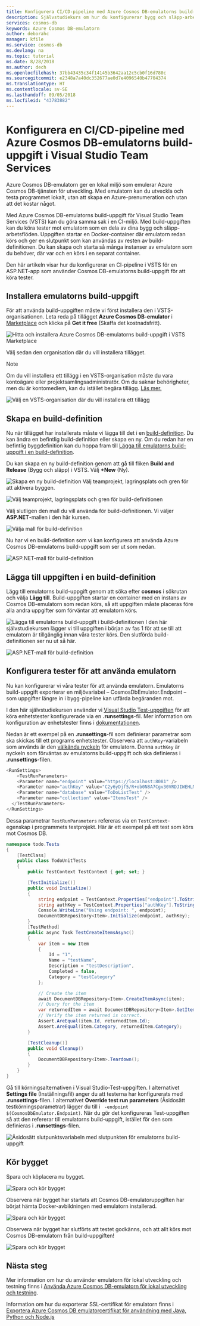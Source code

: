 ```yaml
---
title: Konfigurera CI/CD-pipeline med Azure Cosmos DB-emulatorns build-uppgift
description: Självstudiekurs om hur du konfigurerar bygg och släpp-arbetsflöden i Visual Studio Team Services (VSTS) med Cosmos DB-emulatorns build-uppgift
services: cosmos-db
keywords: Azure Cosmos DB-emulatorn
author: deborahc
manager: kfile
ms.service: cosmos-db
ms.devlang: na
ms.topic: tutorial
ms.date: 8/28/2018
ms.author: dech
ms.openlocfilehash: 37bb43435c34f14145b3642aa12c5cb0f16d780c
ms.sourcegitcommit: e2348a7a40dc352677ae0d7e4096540b47704374
ms.translationtype: HT
ms.contentlocale: sv-SE
ms.lasthandoff: 09/05/2018
ms.locfileid: "43783882"
---
```

# <a name="set-up-a-cicd-pipeline-with-the-azure-cosmos-db-emulator-build-task-in-visual-studio-team-services"></a>Konfigurera en CI/CD-pipeline med Azure Cosmos DB-emulatorns build-uppgift i Visual Studio Team Services

Azure Cosmos DB-emulatorn ger en lokal miljö som emulerar Azure Cosmos DB-tjänsten för utveckling. Med emulatorn kan du utveckla och testa programmet lokalt, utan att skapa en Azure-prenumeration och utan att det kostar något. 

Med Azure Cosmos DB-emulatorns build-uppgift för Visual Studio Team Services (VSTS) kan du göra samma sak i en CI-miljö. Med build-uppgiften kan du köra tester mot emulatorn som en dela av dina bygg och släpp-arbetsflöden. Uppgiften startar en Docker-container där emulatorn redan körs och ger en slutpunkt som kan användas av resten av build-definitionen. Du kan skapa och starta så många instanser av emulatorn som du behöver, där var och en körs i en separat container. 

Den här artikeln visar hur du konfigurerar en CI-pipeline i VSTS för en ASP.NET-app som använder Cosmos DB-emulatorns build-uppgift för att köra tester. 

## <a name="install-the-emulator-build-task"></a>Installera emulatorns build-uppgift

För att använda build-uppgiften måste vi först installera den i VSTS-organisationen. Leta reda på tillägget **Azure Cosmos DB-emulator** i [Marketplace](https://marketplace.visualstudio.com/items?itemName=azure-cosmosdb.emulator-public-preview) och klicka på **Get it free** (Skaffa det kostnadsfritt).

![Hitta och installera Azure Cosmos DB-emulatorns build-uppgift i VSTS Marketplace](./media/tutorial-setup-ci-cd/addExtension_1.png)

Välj sedan den organisation där du vill installera tillägget. 

> [!NOTE]
> Om du vill installera ett tillägg i en VSTS-organisation måste du vara kontoägare eller projektsamlingsadministratör. Om du saknar behörigheter, men du är kontomedlem, kan du istället begära tillägg. [Läs mer.](https://docs.microsoft.com/vsts/marketplace/faq-extensions?view=vsts#install-request-assign-and-access-extensions) 

![Välj en VSTS-organisation där du vill installera ett tillägg](./media/tutorial-setup-ci-cd/addExtension_2.png)

## <a name="create-a-build-definition"></a>Skapa en build-definition

Nu när tillägget har installerats måste vi lägga till det i en [build-definition](https://docs.microsoft.com/vsts/pipelines/get-started-designer?view=vsts&tabs=new-nav). Du kan ändra en befintlig build-definition eller skapa en ny. Om du redan har en befintlig byggdefinition kan du hoppa fram till [Lägga till emulatorns build-uppgift i en build-definition](#addEmulatorBuildTaskToBuildDefinition).

Du kan skapa en ny build-definition genom att gå till fliken **Build and Release** (Bygg och släpp) i VSTS. Välj **+New** (Ny).

![Skapa en ny build-definition](./media/tutorial-setup-ci-cd/CreateNewBuildDef_1.png) Välj teamprojekt, lagringsplats och gren för att aktivera byggen. 

![Välj teamprojekt, lagringsplats och gren för build-definitionen ](./media/tutorial-setup-ci-cd/CreateNewBuildDef_2.png)

Välj slutligen den mall du vill använda för build-definitionen. Vi väljer **ASP.NET**-mallen i den här kursen. 

![Välja mall för build-definition ](./media/tutorial-setup-ci-cd/CreateNewBuildDef_3.png)

Nu har vi en build-definition som vi kan konfigurera att använda Azure Cosmos DB-emulatorns build-uppgift som ser ut som nedan. 

![ASP.NET-mall för build-definition](./media/tutorial-setup-ci-cd/CreateNewBuildDef_4.png)

## <a name="addEmulatorBuildTaskToBuildDefinition"></a>Lägga till uppgiften i en build-definition

Lägg till emulatorns build-uppgift genom att söka efter **cosmos** i sökrutan och välja **Lägg till**. Build-uppgiften startar en container med en instans av Cosmos DB-emulatorn som redan körs, så att uppgiften måste placeras före alla andra uppgifter som förväntar att emulatorn körs.

![Lägga till emulatorns build-uppgift i build-definitionen](./media/tutorial-setup-ci-cd/addExtension_3.png) I den här självstudiekursen lägger vi till uppgiften i början av fas 1 för att se till att emulatorn är tillgänglig innan våra tester körs.
Den slutförda build-definitionen ser nu ut så här. 

![ASP.NET-mall för build-definition](./media/tutorial-setup-ci-cd/CreateNewBuildDef_5.png)

## <a name="configure-tests-to-use-the-emulator"></a>Konfigurera tester för att använda emulatorn
Nu kan konfigurerar vi våra tester för att använda emulatorn. Emulatorns build-uppgift exporterar en miljövariabel – CosmosDbEmulator.Endpoint – som uppgifter längre in i bygg-pipeline kan utfärda begäranden mot. 

I den här självstudiekursen använder vi [Visual Studio Test-uppgiften](https://github.com/Microsoft/vsts-tasks/blob/master/Tasks/VsTestV2/README.md) för att köra enhetstester konfigurerade via en **.runsettings**-fil. Mer information om konfiguration av enhetstester finns i [dokumentationen](https://docs.microsoft.com/visualstudio/test/configure-unit-tests-by-using-a-dot-runsettings-file?view=vs-2017).

Nedan är ett exempel på en **.runsettings**-fil som definierar parametrar som ska skickas till ett programs enhetstester. Observera att `authKey`-variabeln som används är den [välkända nyckeln](https://docs.microsoft.com/azure/cosmos-db/local-emulator#authenticating-requests) för emulatorn. Denna `authKey` är nyckeln som förväntas av emulatorns build-uppgift och ska definieras i **.runsettings**-filen.

```csharp
<RunSettings>
    <TestRunParameters>
    <Parameter name="endpoint" value="https://localhost:8081" />
    <Parameter name="authKey" value="C2y6yDjf5/R+ob0N8A7Cgv30VRDJIWEHLM+4QDU5DE2nQ9nDuVTqobD4b8mGGyPMbIZnqyMsEcaGQy67XIw/Jw==" />
    <Parameter name="database" value="ToDoListTest" />
    <Parameter name="collection" value="ItemsTest" />
  </TestRunParameters>
</RunSettings>
```
Dessa parametrar `TestRunParameters` refereras via en `TestContext`-egenskap i programmets testprojekt. Här är ett exempel på ett test som körs mot Cosmos DB. 

```csharp
namespace todo.Tests
{
    [TestClass]
    public class TodoUnitTests
    {
        public TestContext TestContext { get; set; }

        [TestInitialize()]
        public void Initialize()
        {
            string endpoint = TestContext.Properties["endpoint"].ToString();
            string authKey = TestContext.Properties["authKey"].ToString();
            Console.WriteLine("Using endpoint: ", endpoint);
            DocumentDBRepository<Item>.Initialize(endpoint, authKey);
        }
        [TestMethod]
        public async Task TestCreateItemsAsync()
        {
            var item = new Item
            {
                Id = "1",
                Name = "testName",
                Description = "testDescription",
                Completed = false,
                Category = "testCategory"
            };

            // Create the item
            await DocumentDBRepository<Item>.CreateItemAsync(item);
            // Query for the item
            var returnedItem = await DocumentDBRepository<Item>.GetItemAsync(item.Id, item.Category);
            // Verify the item returned is correct.
            Assert.AreEqual(item.Id, returnedItem.Id);
            Assert.AreEqual(item.Category, returnedItem.Category);
        }

        [TestCleanup()]
        public void Cleanup()
        {
            DocumentDBRepository<Item>.Teardown();
        }
    }
}
```

Gå till körningsalternativen i Visual Studio-Test-uppgiften. I alternativet **Settings file** (Inställningsfil) anger du att testerna har konfigurerats med **.runsettings**-filen. I alternativet **Override test run parameters** (Åsidosätt testkörningsparametrar) lägger du till i ` -endpoint $(CosmosDbEmulator.Endpoint)`. När du gör det konfigureras Test-uppgiften så att den refererar till emulatorns build-uppgift, istället för den som definieras i **.runsettings**-filen.  

![Åsidosätt slutpunktsvariabeln med slutpunkten för emulatorns build-uppgift](./media/tutorial-setup-ci-cd/addExtension_5.png)

## <a name="run-the-build"></a>Kör bygget
Spara och köplacera nu bygget. 

![Spara och kör bygget](./media/tutorial-setup-ci-cd/runBuild_1.png)

Observera när bygget har startats att Cosmos DB-emulatoruppgiften har börjat hämta Docker-avbildningen med emulatorn installerad. 

![Spara och kör bygget](./media/tutorial-setup-ci-cd/runBuild_4.png)

Observera när bygget har slutförts att testet godkänns, och att allt körs mot Cosmos DB-emulatorn från build-uppgiften!

![Spara och kör bygget](./media/tutorial-setup-ci-cd/buildComplete_1.png)

## <a name="next-steps"></a>Nästa steg

Mer information om hur du använder emulatorn för lokal utveckling och testning finns i [Använda Azure Cosmos DB-emulatorn för lokal utveckling och testning](https://docs.microsoft.com/azure/cosmos-db/local-emulator).

Information om hur du exporterar SSL-certifikat för emulatorn finns i [Exportera Azure Cosmos DB emulatorcertifikat för användning med Java, Python och Node.js](https://docs.microsoft.com/azure/cosmos-db/local-emulator-export-ssl-certificates)
